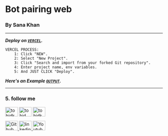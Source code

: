 # Bot pairing web
### By Sana Khan ###
---

***Deploy on [`VERCEL`](https://vercel.com/login).***

```
VERCEL PROCESS:
    1: Click "NEW".
    2: Select "New Project".
    3: Click "Search and import from your forked Git repository".
    4: Enter project name, env variables.
    5: And JUST CLICK "Deploy". 
```
***Here's an Example [`OUTPUT`](https://tohid-khan-web.vercel.app/).***

---
### 5. follow me

<p align="left">
<a href="https://twitter.com/tohidkh31662231" target="blank"><img align="center" src="https://raw.githubusercontent.com/rahuldkjain/github-profile-readme-generator/master/src/images/icons/Social/twitter.svg" alt="tohidkh31662231" height="30" width="40" /></a>
<a href="https://www.facebook.com/tohidkhan6332" target="blank"><img align="center" src="https://raw.githubusercontent.com/rahuldkjain/github-profile-readme-generator/master/src/images/icons/Social/facebook.svg" alt="tohid khan" height="30" width="40" /></a>
<a href="https://instagram.com/Tohidkhan6332" target="blank"><img align="center" src="https://raw.githubusercontent.com/rahuldkjain/github-profile-readme-generator/master/src/images/icons/Social/instagram.svg" alt="tohidkhan6332" height="30" width="40" /></a>
</p>
 <div id="badges" align="left">
    <a href="https://www.github.com/Tohidkhan6332" target="_blank">
      <img src="https://raw.githubusercontent.com/danielcranney/readme-generator/main/public/icons/socials/github-dark.svg" width="40" height="30" alt="Github"/>
    </a>
    <a href="https://www.linkedin.com/in/tohid-khan-3b3a69307" target="_blank">
      <img src="https://cdn-icons-png.flaticon.com/512/2504/2504799.png" width="40" height="30" alt="linkedin" />
    </a>
    <a href="https://www.youtube.com/@Tohidkhan_6332" target="_blank">
      <img src="https://cdn-icons-png.flaticon.com/512/3670/3670147.png" width="40" height="30" alt="Youtube"/>
    </a>
  </div>
  
